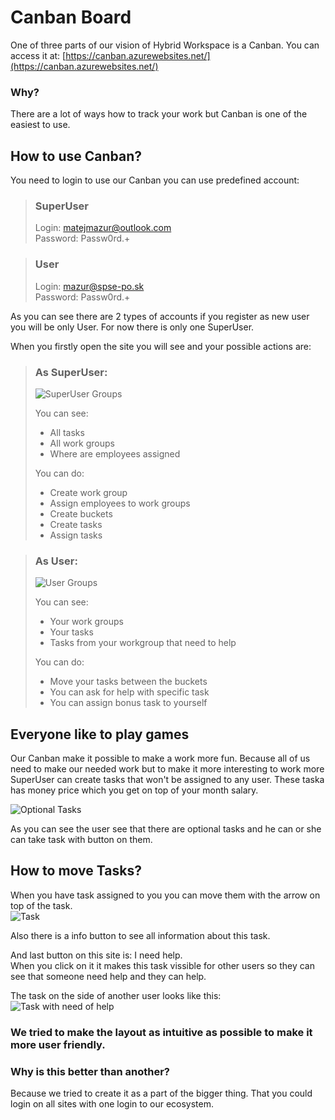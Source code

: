 # Canban Board

One of three parts of our vision of Hybrid Workspace is a Canban.
You can access it at: [https://canban.azurewebsites.net/](https://canban.azurewebsites.net/)

### Why?

There are a lot of ways how to track your work but Canban is one of the easiest to use. 

## How to use Canban?  
You need to login to use our Canban you can use predefined account:
> ### SuperUser  
>Login: matejmazur@outlook.com  
>Password: Passw0rd.+

> ### User  
>Login: mazur@spse-po.sk  
>Password: Passw0rd.+  

As you can see there are 2 types of accounts if you register as new user you will be only User. For now there is only one SuperUser.

When you firstly open the site you will see and your possible actions are:
>### As SuperUser:
>![SuperUser Groups](https://user-images.githubusercontent.com/41269745/115904864-97c73880-a465-11eb-9d01-e8dba4f6acff.png)
>
> You can see: 
> * All tasks  
> * All work groups  
> * Where are employees assigned
>  
> You can do:
> * Create work group
> * Assign employees to work groups
> * Create buckets
> * Create tasks
> * Assign tasks 


>### As User:
>![User Groups](https://user-images.githubusercontent.com/41269745/115905084-e379e200-a465-11eb-9b35-44f1d03fe6b0.png)
>
> You can see:
> * Your work groups
> * Your tasks
> * Tasks from your workgroup that need to help
>
> You can do:  
> * Move your tasks between the buckets  
> * You can ask for help with specific task  
> * You can assign bonus task to yourself  


## Everyone like to play games  
Our Canban make it possible to make a work more fun. Because all of us need to make our needed work but to make it more interesting to work more SuperUser can create tasks that won't be assigned to any user. These taska has money price which you get on top of your month salary.

![Optional Tasks](https://user-images.githubusercontent.com/41269745/115908832-f3e08b80-a46a-11eb-8df2-4fe7cd25b9ad.png)

As you can see the user see that there are optional tasks and he can or she can take task with button on them.

## How to move Tasks?

When you have task assigned to you you can move them with the arrow on top of the task.  
![Task](https://user-images.githubusercontent.com/41269745/115909114-56d22280-a46b-11eb-969b-bab2e414d9fe.png)

Also there is a info button to see all information about this task.

And last button on this site is: I need help.  
When you click on it it makes this task vissible for other users so they can see that someone need help and they can help.

The task on the side of another user looks like this:  
![Task with need of help](https://user-images.githubusercontent.com/41269745/115909582-00b1af00-a46c-11eb-834a-08482ec1a5e5.png)

### We tried to make the layout as intuitive as possible to make it more user friendly.  

### Why is this better than another?

Because we tried to create it as a part of the bigger thing. That you could login on all sites with one login to our ecosystem.